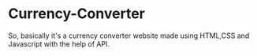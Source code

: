 # Currency-Converter
So, basically it's a currency converter website made using HTML,CSS and Javascript with the help of API.
